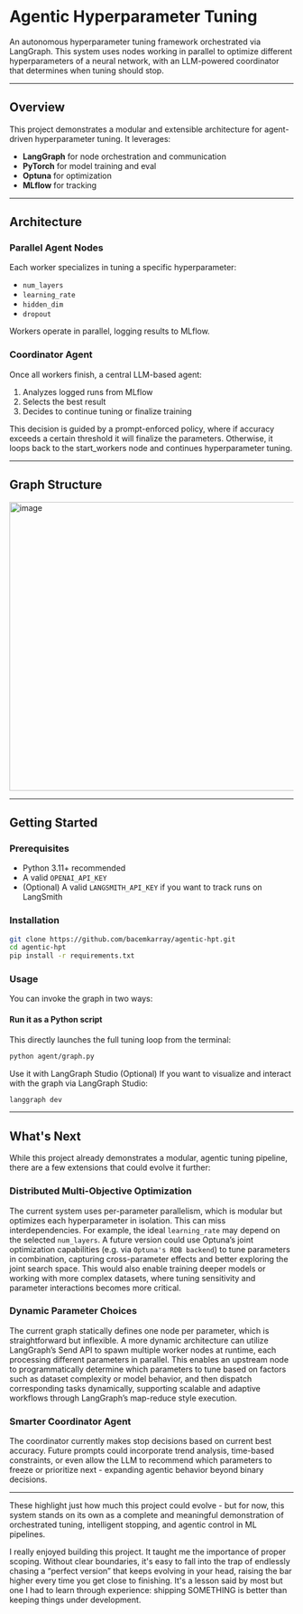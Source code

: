# Agentic Hyperparameter Tuning

An autonomous hyperparameter tuning framework orchestrated via LangGraph. This system uses nodes working in parallel to optimize different hyperparameters of a neural network, with an LLM-powered coordinator that determines when tuning should stop.

---

## Overview

This project demonstrates a modular and extensible architecture for agent-driven hyperparameter tuning. It leverages:

- **LangGraph** for node orchestration and communication
- **PyTorch** for model training and eval
- **Optuna** for optimization
- **MLflow** for tracking

---

## Architecture

### Parallel Agent Nodes
Each worker specializes in tuning a specific hyperparameter:
- `num_layers`
- `learning_rate`
- `hidden_dim`
- `dropout`

Workers operate in parallel, logging results to MLflow.

### Coordinator Agent
Once all workers finish, a central LLM-based agent:
1. Analyzes logged runs from MLflow
2. Selects the best result
3. Decides to continue tuning or finalize training

This decision is guided by a prompt-enforced policy, where if accuracy exceeds a certain threshold it will finalize the parameters. Otherwise, it loops back to the start_workers node and continues hyperparameter tuning.

---

## Graph Structure

<img width="808" height="511" alt="image" src="https://github.com/user-attachments/assets/2c1fa26c-91aa-4565-99ef-502c1b829942" />

---

## Getting Started

### Prerequisites
- Python 3.11+ recommended
- A valid `OPENAI_API_KEY`
- (Optional) A valid `LANGSMITH_API_KEY` if you want to track runs on LangSmith

### Installation
```bash
git clone https://github.com/bacemkarray/agentic-hpt.git
cd agentic-hpt
pip install -r requirements.txt
```

### Usage

You can invoke the graph in two ways:

#### Run it as a Python script
This directly launches the full tuning loop from the terminal:

```bash
python agent/graph.py
```

Use it with LangGraph Studio (Optional)
If you want to visualize and interact with the graph via LangGraph Studio:

```bash
langgraph dev
```

---

## What's Next

While this project already demonstrates a modular, agentic tuning pipeline, there are a few extensions that could evolve it further:

### Distributed Multi-Objective Optimization
The current system uses per-parameter parallelism, which is modular but optimizes each hyperparameter in isolation. This can miss interdependencies. For example, the ideal `learning_rate` may depend on the selected `num_layers`. A future version could use Optuna’s joint optimization capabilities (e.g. via `Optuna's RDB backend`) to tune parameters in combination, capturing cross-parameter effects and better exploring the joint search space. This would also enable training deeper models or working with more complex datasets, where tuning sensitivity and parameter interactions becomes more critical.

### Dynamic Parameter Choices
The current graph statically defines one node per parameter, which is straightforward but inflexible. A more dynamic architecture can utilize LangGraph’s Send API to spawn multiple worker nodes at runtime, each processing different parameters in parallel. This enables an upstream node to programmatically determine which parameters to tune based on factors such as dataset complexity or model behavior, and then dispatch corresponding tasks dynamically, supporting scalable and adaptive workflows through LangGraph’s map-reduce style execution.

### Smarter Coordinator Agent
The coordinator currently makes stop decisions based on current best accuracy. Future prompts could incorporate trend analysis, time-based constraints, or even allow the LLM to recommend which parameters to freeze or prioritize next - expanding agentic behavior beyond binary decisions.

---

These highlight just how much this project could evolve - but for now, this system stands on its own as a complete and meaningful demonstration of orchestrated tuning, intelligent stopping, and agentic control in ML pipelines. 

I really enjoyed building this project. It taught me the importance of proper scoping. Without clear boundaries, it's easy to fall into the trap of endlessly chasing a “perfect version” that keeps evolving in your head, raising the bar higher every time you get close to finishing. It's a lesson said by most but one I had to learn through experience: shipping SOMETHING is better than keeping things under development.



